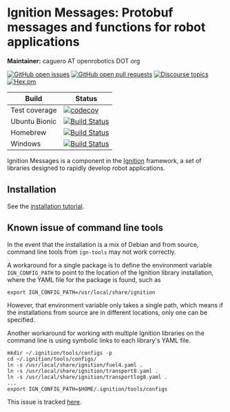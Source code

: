 # Ignition Messages: Protobuf messages and functions for robot applications

**Maintainer:** caguero AT openrobotics DOT org

[![GitHub open issues](https://img.shields.io/github/issues-raw/ignitionrobotics/ign-msgs.svg)](https://github.com/ignitionrobotics/ign-msgs/issues)
[![GitHub open pull requests](https://img.shields.io/github/issues-pr-raw/ignitionrobotics/ign-msgs.svg)](https://github.com/ignitionrobotics/ign-msgs/pulls)
[![Discourse topics](https://img.shields.io/discourse/https/community.gazebosim.org/topics.svg)](https://community.gazebosim.org)
[![Hex.pm](https://img.shields.io/hexpm/l/plug.svg)](https://www.apache.org/licenses/LICENSE-2.0)

Build | Status
-- | --
Test coverage | [![codecov](https://codecov.io/gh/ignitionrobotics/ign-msgs/branch/ign-msgs5/graph/badge.svg)](https://codecov.io/gh/ignitionrobotics/ign-msgs)
Ubuntu Bionic | [![Build Status](https://build.osrfoundation.org/buildStatus/icon?job=ignition_msgs-ci-ign-msgs5-bionic-amd64)](https://build.osrfoundation.org/job/ignition_msgs-ci-ign-msgs5-bionic-amd64)
Homebrew      | [![Build Status](https://build.osrfoundation.org/buildStatus/icon?job=ignition_msgs-ci-ign-msgs5-homebrew-amd64)](https://build.osrfoundation.org/job/ignition_msgs-ci-ign-msgs5-homebrew-amd64)
Windows       | [![Build Status](https://build.osrfoundation.org/buildStatus/icon?job=ignition_msgs-ci-ign-msgs5-windows7-amd64)](https://build.osrfoundation.org/job/ignition_msgs-ci-ign-msgs5-windows7-amd64)

Ignition Messages is a component in the [Ignition](http://ignitionrobotics.org)
framework, a set of libraries designed to rapidly develop robot applications.

## Installation

See the [installation tutorial](https://ignitionrobotics.org/api/msgs/6.2/index.html).

## Known issue of command line tools

In the event that the installation is a mix of Debian and from source, command
line tools from `ign-tools` may not work correctly.

A workaround for a single package is to define the environment variable
`IGN_CONFIG_PATH` to point to the location of the Ignition library installation,
where the YAML file for the package is found, such as
```
export IGN_CONFIG_PATH=/usr/local/share/ignition
```

However, that environment variable only takes a single path, which means if the
installations from source are in different locations, only one can be specified.

Another workaround for working with multiple Ignition libraries on the command
line is using symbolic links to each library's YAML file.
```
mkdir ~/.ignition/tools/configs -p
cd ~/.ignition/tools/configs/
ln -s /usr/local/share/ignition/fuel4.yaml .
ln -s /usr/local/share/ignition/transport8.yaml .
ln -s /usr/local/share/ignition/transportlog8.yaml .
...
export IGN_CONFIG_PATH=$HOME/.ignition/tools/configs
```

This issue is tracked [here](https://github.com/ignitionrobotics/ign-tools/issues/8).

